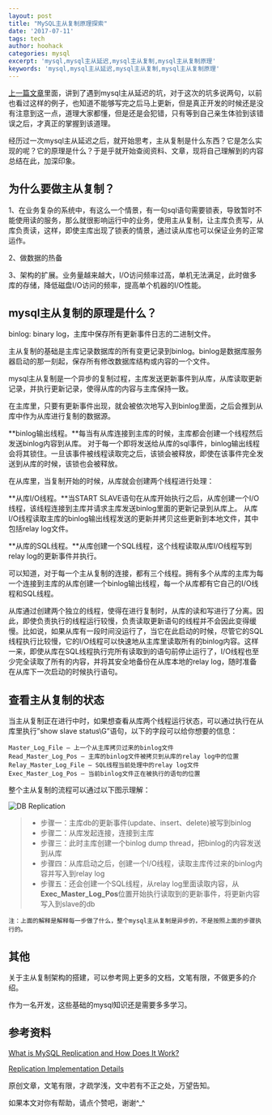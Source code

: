 ```yaml
---
layout: post
title: "MySQL主从复制原理探索"
date: '2017-07-11'
tags: tech
author: hoohack
categories: mysql
excerpt: 'mysql,mysql主从延迟,mysql主从复制,mysql主从复制原理'
keywords: 'mysql,mysql主从延迟,mysql主从复制,mysql主从复制原理'
---
```


[上一篇文章](https://www.hoohack.me/2017/06/24/mark-mysql-replication-bad-case)里面，讲到了遇到mysql主从延迟的坑，对于这次的坑多说两句，以前也看过这样的例子，也知道不能够写完之后马上更新，但是真正开发的时候还是没有注意到这一点，道理大家都懂，但是还是会犯错，只有等到自己亲生体验到该错误之后，才真正的掌握到该道理。

经历过一次mysql主从延迟之后，就开始思考，主从复制是什么东西？它是怎么实现的呢？它的原理是什么？于是乎就开始查阅资料、文章，现将自己理解到的内容总结在此，加深印象。

## 为什么要做主从复制？
1、在业务复杂的系统中，有这么一个情景，有一句sql语句需要锁表，导致暂时不能使用读的服务，那么就很影响运行中的业务，使用主从复制，让主库负责写，从库负责读，这样，即使主库出现了锁表的情景，通过读从库也可以保证业务的正常运作。



2、做数据的热备

3、架构的扩展。业务量越来越大，I/O访问频率过高，单机无法满足，此时做多库的存储，降低磁盘I/O访问的频率，提高单个机器的I/O性能。

## mysql主从复制的原理是什么？
binlog: binary log，主库中保存所有更新事件日志的二进制文件。

主从复制的基础是主库记录数据库的所有变更记录到binlog。binlog是数据库服务器启动的那一刻起，保存所有修改数据库结构或内容的一个文件。

mysql主从复制是一个异步的复制过程，主库发送更新事件到从库，从库读取更新记录，并执行更新记录，使得从库的内容与主库保持一致。

在主库里，只要有更新事件出现，就会被依次地写入到binlog里面，之后会推到从库中作为从库进行复制的数据源。

**binlog输出线程。**每当有从库连接到主库的时候，主库都会创建一个线程然后发送binlog内容到从库。
对于每一个即将发送给从库的sql事件，binlog输出线程会将其锁住。一旦该事件被线程读取完之后，该锁会被释放，即使在该事件完全发送到从库的时候，该锁也会被释放。

在从库里，当复制开始的时候，从库就会创建两个线程进行处理：

**从库I/O线程。**当START SLAVE语句在从库开始执行之后，从库创建一个I/O线程，该线程连接到主库并请求主库发送binlog里面的更新记录到从库上。
从库I/O线程读取主库的binlog输出线程发送的更新并拷贝这些更新到本地文件，其中包括relay log文件。

**从库的SQL线程。**从库创建一个SQL线程，这个线程读取从库I/O线程写到relay log的更新事件并执行。

可以知道，对于每一个主从复制的连接，都有三个线程。拥有多个从库的主库为每一个连接到主库的从库创建一个binlog输出线程，每一个从库都有它自己的I/O线程和SQL线程。

从库通过创建两个独立的线程，使得在进行复制时，从库的读和写进行了分离。因此，即使负责执行的线程运行较慢，负责读取更新语句的线程并不会因此变得缓慢。比如说，如果从库有一段时间没运行了，当它在此启动的时候，尽管它的SQL线程执行比较慢，它的I/O线程可以快速地从主库里读取所有的binlog内容。这样一来，即使从库在SQL线程执行完所有读取到的语句前停止运行了，I/O线程也至少完全读取了所有的内容，并将其安全地备份在从库本地的relay log，随时准备在从库下一次启动的时候执行语句。

## 查看主从复制的状态
当主从复制正在进行中时，如果想查看从库两个线程运行状态，可以通过执行在从库里执行”show slave status\G”语句，以下的字段可以给你想要的信息：
    
    Master_Log_File — 上一个从主库拷贝过来的binlog文件
    Read_Master_Log_Pos — 主库的binlog文件被拷贝到从库的relay log中的位置
    Relay_Master_Log_File — SQL线程当前处理中的relay log文件
    Exec_Master_Log_Pos — 当前binlog文件正在被执行的语句的位置

整个主从复制的流程可以通过以下图示理解：

![DB Replication](https://www.hoohack.me/assets/images/2017/07/DB-replication.png)

> * 步骤一：主库db的更新事件(update、insert、delete)被写到binlog
> * 步骤二：从库发起连接，连接到主库
> * 步骤三：此时主库创建一个binlog dump thread，把binlog的内容发送到从库
> * 步骤四：从库启动之后，创建一个I/O线程，读取主库传过来的binlog内容并写入到relay log
> * 步骤五：还会创建一个SQL线程，从relay log里面读取内容，从**Exec_Master_Log_Pos**位置开始执行读取到的更新事件，将更新内容写入到slave的db

    注：上面的解释是解释每一步做了什么，整个mysql主从复制是异步的，不是按照上面的步骤执行的。

## 其他
关于主从复制架构的搭建，可以参考网上更多的文档，文笔有限，不做更多的介绍。

作为一名开发，这些基础的mysql知识还是需要多多学习。

## 参考资料

[What is MySQL Replication and How Does It Work?](http://dbadiaries.com/what-is-mysql-replication-and-how-does-it-work)

[Replication Implementation Details](https://dev.mysql.com/doc/refman/5.6/en/replication-implementation-details.html)

原创文章，文笔有限，才疏学浅，文中若有不正之处，万望告知。

如果本文对你有帮助，请点个赞吧，谢谢^_^



